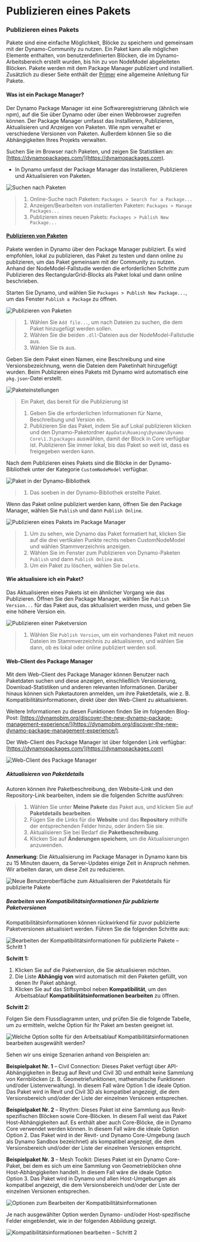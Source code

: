 # Publizieren eines Pakets

### Publizieren eines Pakets <a href="#publish-a-package" id="publish-a-package"></a>

Pakete sind eine einfache Möglichkeit, Blöcke zu speichern und gemeinsam mit der Dynamo-Community zu nutzen. Ein Paket kann alle möglichen Elemente enthalten, von benutzerdefinierten Blöcken, die im Dynamo-Arbeitsbereich erstellt wurden, bis hin zu von NodeModel abgeleiteten Blöcken. Pakete werden mit dem Package Manager publiziert und installiert. Zusätzlich zu dieser Seite enthält der [Primer](https://primer2.dynamobim.org/6_custom_nodes_and_packages/6-2_packages/1-introduction) eine allgemeine Anleitung für Pakete.

#### Was ist ein Package Manager? <a href="#what-is-a-package-manager" id="what-is-a-package-manager"></a>

Der Dynamo Package Manager ist eine Softwareregistrierung (ähnlich wie npm), auf die Sie über Dynamo oder über einen Webbrowser zugreifen können. Der Package Manager umfasst das Installieren, Publizieren, Aktualisieren und Anzeigen von Paketen. Wie npm verwaltet er verschiedene Versionen von Paketen. Außerdem können Sie so die Abhängigkeiten Ihres Projekts verwalten.

Suchen Sie im Browser nach Paketen, und zeigen Sie Statistiken an: [https://dynamopackages.com/](https://dynamopackages.com).

* In Dynamo umfasst der Package Manager das Installieren, Publizieren und Aktualisieren von Paketen.

![Suchen nach Paketen](images/dynamopackagemanager.jpg)

> 1. Online-Suche nach Paketen: `Packages > Search for a Package...`
> 2. Anzeigen/Bearbeiten von installierten Paketen: `Packages > Manage Packages...`
> 3. Publizieren eines neuen Pakets: `Packages > Publish New Package...`

#### <a href="#publishing-a-package" id="publishing-a-package">Publizieren von Paketen</a>

Pakete werden in Dynamo über den Package Manager publiziert. Es wird empfohlen, lokal zu publizieren, das Paket zu testen und dann online zu publizieren, um das Paket gemeinsam mit der Community zu nutzen. Anhand der NodeModel-Fallstudie werden die erforderlichen Schritte zum Publizieren des RectangularGrid-Blocks als Paket lokal und dann online beschrieben.

Starten Sie Dynamo, und wählen Sie `Packages > Publish New Package...`, um das Fenster `Publish a Package` zu öffnen.

![Publizieren von Paketen](images/dyn-publish-package-add-files.jpg)

> 1. Wählen Sie `Add file...`, um nach Dateien zu suchen, die dem Paket hinzugefügt werden sollen.
> 2. Wählen Sie die beiden `.dll`-Dateien aus der NodeModel-Fallstudie aus.
> 3. Wählen Sie `Ok` aus.

Geben Sie dem Paket einen Namen, eine Beschreibung und eine Versionsbezeichnung, wenn die Dateien dem Paketinhalt hinzugefügt wurden. Beim Publizieren eines Pakets mit Dynamo wird automatisch eine `pkg.json`-Datei erstellt.

![Paketeinstellungen](images/dyn-publish-package.jpg)

> Ein Paket, das bereit für die Publizierung ist
>
> 1. Geben Sie die erforderlichen Informationen für Name, Beschreibung und Version ein.
> 2. Publizieren Sie das Paket, indem Sie auf Lokal publizieren klicken und den Dynamo-Paketordner `AppData\Roaming\Dynamo\Dynamo Core\1.3\packages` auswählen, damit der Block in Core verfügbar ist. Publizieren Sie immer lokal, bis das Paket so weit ist, dass es freigegeben werden kann.

Nach dem Publizieren eines Pakets sind die Blöcke in der Dynamo-Bibliothek unter der Kategorie `CustomNodeModel` verfügbar.

![Paket in der Dynamo-Bibliothek](images/dyn-publish-package-library.jpg)

> 1. Das soeben in der Dynamo-Bibliothek erstellte Paket.

Wenn das Paket online publiziert werden kann, öffnen Sie den Package Manager, wählen Sie `Publish` und dann `Publish Online`.

![Publizieren eines Pakets im Package Manager](images/dyn-publish-package-directory.jpg)

> 1. Um zu sehen, wie Dynamo das Paket formatiert hat, klicken Sie auf die drei vertikalen Punkte rechts neben CustomNodeModel und wählen Stammverzeichnis anzeigen.
> 2. Wählen Sie im Fenster zum Publizieren von Dynamo-Paketen `Publish` und dann `Publish Online` aus.
> 3. Um ein Paket zu löschen, wählen Sie `Delete`.

#### Wie aktualisiere ich ein Paket? <a href="#how-do-i-update-a-package" id="how-do-i-update-a-package"></a>

Das Aktualisieren eines Pakets ist ein ähnlicher Vorgang wie das Publizieren. Öffnen Sie den Package Manager, wählen Sie `Publish Version...` für das Paket aus, das aktualisiert werden muss, und geben Sie eine höhere Version ein.

![Publizieren einer Paketversion](images/dyn-publish-package-version.jpg)

> 1. Wählen Sie `Publish Version`, um ein vorhandenes Paket mit neuen Dateien im Stammverzeichnis zu aktualisieren, und wählen Sie dann, ob es lokal oder online publiziert werden soll.

#### Web-Client des Package Manager <a href="#package-manager-web-client" id="package-manager-web-client"></a>

Mit dem Web-Client des Package Manager können Benutzer nach Paketdaten suchen und diese anzeigen, einschließlich Versionierung, Download-Statistiken und anderen relevanten Informationen. Darüber hinaus können sich Paketautoren anmelden, um ihre Paketdetails, wie z. B. Kompatibilitätsinformationen, direkt über den Web-Client zu aktualisieren.

Weitere Informationen zu diesen Funktionen finden Sie im folgenden Blog-Post: [https://dynamobim.org/discover-the-new-dynamo-package-management-experience/](https://dynamobim.org/discover-the-new-dynamo-package-management-experience/).

Der Web-Client des Package Manager ist über folgenden Link verfügbar: [https://dynamopackages.com/](https://dynamopackages.com)

![Web-Client des Package Manager](images/packagemanager-browser.jpg)

##### Aktualisieren von Paketdetails

Autoren können ihre Paketbeschreibung, den Website-Link und den Repository-Link bearbeiten, indem sie die folgenden Schritte ausführen:  

> 1. Wählen Sie unter **Meine Pakete** das Paket aus, und klicken Sie auf **Paketdetails bearbeiten**.  
> 2. Fügen Sie die Links für die **Website** und das **Repository** mithilfe der entsprechenden Felder hinzu, oder ändern Sie sie.  
> 3. Aktualisieren Sie bei Bedarf die **Paketbeschreibung**.  
> 4. Klicken Sie auf **Änderungen speichern**, um die Aktualisierungen anzuwenden.  

 **Anmerkung**: Die Aktualisierung im Package Manager in Dynamo kann bis zu 15 Minuten dauern, da Server-Updates einige Zeit in Anspruch nehmen. Wir arbeiten daran, um diese Zeit zu reduzieren.  

 ![Neue Benutzeroberfläche zum Aktualisieren der Paketdetails für publizierte Pakete](images/Package-Manager_Image_5.png)

##### Bearbeiten von Kompatibilitätsinformationen für publizierte Paketversionen  

Kompatibilitätsinformationen können rückwirkend für zuvor publizierte Paketversionen aktualisiert werden. Führen Sie die folgenden Schritte aus:  

![Bearbeiten der Kompatibilitätsinformationen für publizierte Pakete – Schritt 1](images/Package-Manager_Image_6.png)

**Schritt 1:**  

1. Klicken Sie auf die Paketversion, die Sie aktualisieren möchten.  
2. Die Liste **Abhängig von** wird automatisch mit den Paketen gefüllt, von denen Ihr Paket abhängt.  
3. Klicken Sie auf das Stiftsymbol neben **Kompatibilität**, um den Arbeitsablauf **Kompatibilitätsinformationen bearbeiten** zu öffnen.  

**Schritt 2:**  

Folgen Sie dem Flussdiagramm unten, und prüfen Sie die folgende Tabelle, um zu ermitteln, welche Option für Ihr Paket am besten geeignet ist.

![Welche Option sollte für den Arbeitsablauf Kompatibilitätsinformationen bearbeiten ausgewählt werden?](images/Package-Manager_Image_7.png)

Sehen wir uns einige Szenarien anhand von Beispielen an:

**Beispielpaket Nr. 1** – Civil Connection: Dieses Paket verfügt über API-Abhängigkeiten in Bezug auf Revit und Civil 3D und enthält keine Sammlung von Kernblöcken (z. B. Geometriefunktionen, mathematische Funktionen und/oder Listenverwaltung). In diesem Fall wäre Option 1 die ideale Option. Das Paket wird in Revit und Civil 3D als kompatibel angezeigt, die dem Versionsbereich und/oder der Liste der einzelnen Versionen entsprechen.

**Beispielpaket Nr. 2** – Rhythm: Dieses Paket ist eine Sammlung aus Revit-spezifischen Blöcken sowie Core-Blöcken. In diesem Fall weist das Paket Host-Abhängigkeiten auf. Es enthält aber auch Core-Blöcke, die in Dynamo Core verwendet werden können. In diesem Fall wäre die ideale Option Option 2. Das Paket wird in der Revit- und Dynamo Core-Umgebung (auch als Dynamo Sandbox bezeichnet) als kompatibel angezeigt, die dem Versionsbereich und/oder der Liste der einzelnen Versionen entspricht.

**Beispielpaket Nr. 3** – Mesh Toolkit: Dieses Paket ist ein Dynamo Core-Paket, bei dem es sich um eine Sammlung von Geometrieblöcken ohne Host-Abhängigkeiten handelt. In diesem Fall wäre die ideale Option Option 3. Das Paket wird in Dynamo und allen Host-Umgebungen als kompatibel angezeigt, die dem Versionsbereich und/oder der Liste der einzelnen Versionen entsprechen.

![Optionen zum Bearbeiten der Kompatibilitätsinformationen](images/Package-Manager_Image_8.png)

Je nach ausgewählter Option werden Dynamo- und/oder Host-spezifische Felder eingeblendet, wie in der folgenden Abbildung gezeigt.

![Kompatibilitätsinformationen bearbeiten – Schritt 2](images/Package-Manager_Image_9.png)